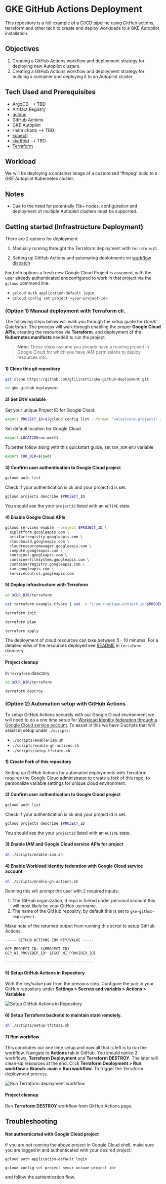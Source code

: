 # GKE GitHub Actions Deployment
This repository is a full example of a CI/CD pipeline using GitHub actions,
terraform and other tech to create and deploy workloads to a GKE Autopilot
installation.

## Objectives
1) Creating a GitHub Actions workflow and deployment strategy for deploying new
Autopilot clusters.
2) Creating a GitHub Actions workflow and deployment strategy for building a
container and deploying it to an Autopilot cluster.

## Tech Used and Prerequisites
- ArgoCD --> TBD
- Artifact Registry
- [gcloud](https://cloud.google.com/sdk/docs/install)
- GitHub Actions
- GKE Autopilot
- Helm charts --> TBD
- [kubectl](https://kubernetes.io/docs/tasks/tools/install-kubectl/)
- [skaffold](https://skaffold.dev/docs/) --> TBD
- [Terraform](https://www.terraform.io/downloads.html)

## Workload
We will be deploying a container image of a customized 'ffmpeg' build to a GKE Autopilot Kubernetes cluster.

## Notes
- Due to the need for potentially 15k+ nodes, configuration and deployment of multiple Autopilot clusters must be supported.

## Getting started (Infrastructure Deployment)

There are 2 options for deployment:

1) Manually running throught the Terraform deployment with `terraform` cli.

2) Setting up GitHub Actions and automating deplotments on [workflow dispatch](https://docs.github.com/en/actions/managing-workflow-runs-and-deployments/managing-workflow-runs/manually-running-a-workflow)

For both options a fresh new Google Cloud Project is assumed, with the user
already authenticated andconfigured to work in that project via the `gcloud`
command line.

- `gcloud auth application-default login`
- `gcloud config set project <your-project-id>`

### (Option 1) Manual deployment with Terraform cli.

The following steps below will walk you through the setup guide for *GenAI Quickstart*. The process will walk through enabling the proper **Google Cloud APIs**, creating the resources via **Terraform**, and deployment of the **Kubernetes manifests** needed to run the project.

> __Note:__ These steps assume you already have a running project in Google Cloud for which you have IAM permissions to deploy resources into.

#### 1) Clone this git repository

```bash
git clone https://github.com/gfilicetti/gke-github-deployment.git

cd gke-github-deployment
```

#### 2) Set ENV variable

Set your unique Project ID for Google Cloud

```bash
export PROJECT_ID=$(gcloud config list --format 'value(core.project)' 2>/dev/null)
```

Set default location for Google Cloud

```bash
export LOCATION=us-west1
```

To better follow along with this quickstart guide, set `CUR_DIR` env variable

```bash
export CUR_DIR=$(pwd)
```

#### 3) Confirm user authentication to Google Cloud project

```bash
gcloud auth list
```

Check if your authentication is ok and your project id is set.

```bash
gcloud projects describe $PROJECT_ID
```

You should see the your `projectId` listed with an `ACTIVE` state.

#### 4) Enable Google Cloud APIs

```bash
gcloud services enable --project $PROJECT_ID \
  aiplatform.googleapis.com \
  artifactregistry.googleapis.com \
  cloudbuild.googleapis.com \
  cloudresourcemanager.googleapis.com \
  compute.googleapis.com \
  container.googleapis.com \
  containerfilesystem.googleapis.com \
  containerregistry.googleapis.com \
  iam.googleapis.com \
  servicecontrol.googleapis.com
```

#### 5) Deploy infrastructure with Terraform

```bash
cd $CUR_DIR/terraform

cat terraform.example.tfvars | sed -e "s:your-unique-project-id:$PROJECT_ID:g" > terraform.tfvars

terraform init

terraform plan

terraform apply
```

The deployment of cloud resources can take between 5 - 10 minutes. For a detailed view of the resources deployed see [README](terraform/README.md) in `terraform` directory.

#### Project cleanup

In `terraform` directory

```bash
cd $CUR_DIR/terraform

terraform destroy
```

### (Option 2) Automation setup with GitHub Actions

To setup GitHub Actions securely with our Google Cloud environment we will need
to do a one time setup for [Workload Identity federation through a Google Cloud
service account](https://github.com/google-github-actions/auth?tab=readme-ov-file#workload-identity-federation-through-a-service-account).
To assist in this we have 3 scripts that will assist in setup under `./scripts`:

* `./scripts/enable-iam.sh`
* `./scripts/enable-gh-actions.sh`
* `./scripts/setup-tfstate.sh`

#### 1) Create Fork of this repository

Setting up GitHub Actions for automated deployments with Terraform requires the
Google Cloud administrator to create a [fork](https://docs.github.com/en/pull-requests/collaborating-with-pull-requests/working-with-forks/fork-a-repo) of this repo, to personalize variable settings for unique cloud environment.

#### 2) Confirm user authentication to Google Cloud project

```bash
gcloud auth list
```

Check if your authentication is ok and your project id is set.

```bash
gcloud projects describe $PROJECT_ID
```

You should see the your `projectId` listed with an `ACTIVE` state.

#### 3) Enable IAM and Google Cloud service APIs for project

```bash
sh ./scripts/enable-iam.sh
```

#### 4) Enable Workload Identity federation with Google Cloud service account

```bash
sh ./scripts/enable-gh-actions.sh
```

Running this will prompt the user with 2 required inputs:

1) The GitHub organization, if repo is forked under personal account this will
most likely be your GitHub username.
2) The name of the GitHub repositry, by default this is set to
`gke-github-deployment`.

Make note of the returned output from running this script to setup GitHub
Actions.

```
----- GITHUB ACTIONS ENV KEY/VALUE -----

GCP_PROJECT_ID: ${PROJECT_ID}
GCP_WI_PROVIDER_ID: ${GCP_WI_PROVIDER_ID}

----------------------------------------
```

#### 5) Setup GitHub Actions in Repository.

With the key/value pair from the previous step. Configure the pair in your
GitHub repository under **Settings > Secrets and variabls > Actions > Variables**

![Setup GitHub Actions in Repository](docs/img/gh-actions-env-setup.png)

#### 6) Setup Terraform backend to maintain state remotely.

```bash
sh ./scripts/setup-tfstate.sh
```

#### 7) Run workflow

This concludes our one time setup and now all that is left is to run the
workflow. Navigate to **Actions** tab in GitHub. You should notice 2 workflows,
**Terraform Deployment** and **Terraform DESTROY**. The later will clean-up
resources at the end. Click **Terraform Deployment > Run workflow > Branch: main > Run workflow**. To trigger the Terraform deployment process.

![Run Terraform deployment workflow](docs/img/gh-actions-workflow-run.png)

#### Project cleanup

Run **Terraform DESTROY** workflow from GitHub Actions page.

## Troubleshooting

#### Not authenticated with Google Cloud project

If you are not running the above project in Google Cloud shell, make sure you are logged in and authenticated with your desired project:

```
gcloud auth application-default login

gcloud config set project <your-unique-project-id>
```

and follow the authentication flow.
